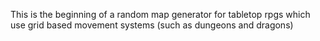 This is the beginning of a random map generator for tabletop rpgs which use grid based movement systems (such as dungeons and dragons)